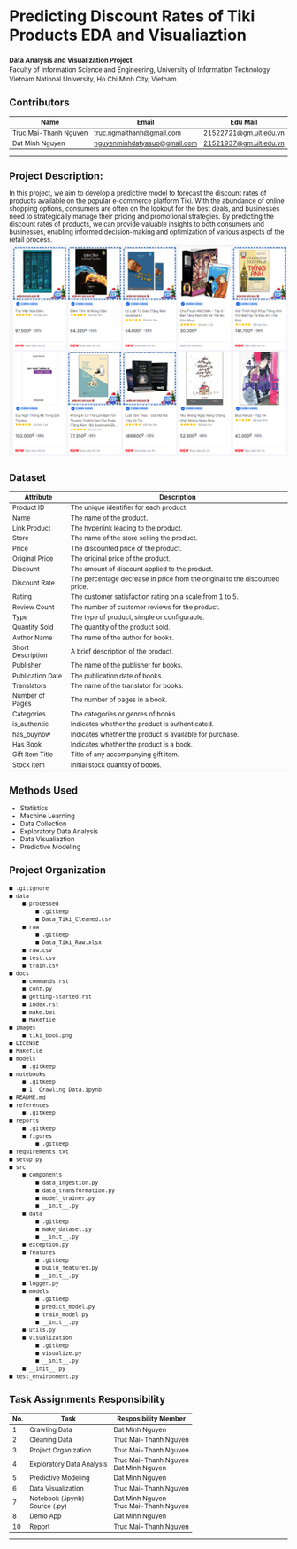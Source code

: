 Predicting Discount Rates of Tiki Products EDA and Visualiaztion
==============================

<p>
    <small><b>Data Analysis and Visualization Project</b><br>
    Faculty of Information Science and Engineering, University of Information Technology <br>
    Vietnam National University, Ho Chi Minh City, Vietnam<br>
</p>

## Contributors

|Name     |  Email   | Edu Mail|
|---------|-----------------|----------------------|
|Truc Mai-Thanh Nguyen| truc.ngmaithanh@gmail.com | 21522721@gm.uit.edu.vn|
|Dat Minh Nguyen |     nguyenminhdatyasuo@gmail.com    | 21521937@gm.uit.edu.vn|


-------------------------------
Project Description: 
------------------------------
In this project, we aim to develop a predictive model to forecast the discount rates of products available on the popular e-commerce platform Tiki. With the abundance of online shopping options, consumers are often on the lookout for the best deals, and businesses need to strategically manage their pricing and promotional strategies. By predicting the discount rates of products, we can provide valuable insights to both consumers and businesses, enabling informed decision-making and optimization of various aspects of the retail process.
![Image Alt text](images/tiki_book.png)

Dataset 
-------------------------------
| Attribute         | Description                                                                                      |
|-------------------|--------------------------------------------------------------------------------------------------|
| Product ID        | The unique identifier for each product.                                                          |
| Name              | The name of the product.                                                                         |
| Link Product      | The hyperlink leading to the product.                                                            |
| Store             | The name of the store selling the product.                                                       |
| Price             | The discounted price of the product.                                                             |
| Original Price    | The original price of the product.                                                               |
| Discount          | The amount of discount applied to the product.                                                   |
| Discount Rate     | The percentage decrease in price from the original to the discounted price.                       |
| Rating            | The customer satisfaction rating on a scale from 1 to 5.                                          |
| Review Count      | The number of customer reviews for the product.                                                   |
| Type              | The type of product, simple or configurable.                                                      |
| Quantity Sold     | The quantity of the product sold.                                                                 |
| Author Name       | The name of the author for books.                                                                 |
| Short Description| A brief description of the product.                                                               |
| Publisher         | The name of the publisher for books.                                                              |
| Publication Date  | The publication date of books.                                                                    |
| Translators       | The name of the translator for books.                                                             |
| Number of Pages   | The number of pages in a book.                                                                    |
| Categories        | The categories or genres of books.                                                                                                                                     |
| is_authentic      | Indicates whether the product is authenticated.                                                   |
| has_buynow        | Indicates whether the product is available for purchase.                                          |
| Has Book          | Indicates whether the product is a book.                                                          |
| Gift Item Title   | Title of any accompanying gift item.                                                              |
| Stock Item        | Initial stock quantity of books.                                                                  |


Methods Used
------------
* Statistics
* Machine Learning
* Data Collection
* Exploratory Data Analysis
* Data Visualiaztion
* Predictive Modeling 


Project Organization
------------
```
■ .gitignore
■ data
    ■ processed
        ■ .gitkeep
        ■ Data_Tiki_Cleaned.csv
    ■ raw
        ■ .gitkeep
        ■ Data_Tiki_Raw.xlsx
    ■ raw.csv
    ■ test.csv
    ■ train.csv
■ docs
    ■ commands.rst
    ■ conf.py
    ■ getting-started.rst
    ■ index.rst
    ■ make.bat
    ■ Makefile
■ images
    ■ tiki_book.png
■ LICENSE
■ Makefile
■ models
    ■ .gitkeep
■ notebooks
    ■ .gitkeep
    ■ 1. Crawling Data.ipynb
■ README.md
■ references
    ■ .gitkeep
■ reports
    ■ .gitkeep
    ■ figures
        ■ .gitkeep
■ requirements.txt
■ setup.py
■ src
    ■ components
        ■ data_ingestion.py
        ■ data_transformation.py
        ■ model_trainer.py
        ■ __init__.py
    ■ data
        ■ .gitkeep
        ■ make_dataset.py
        ■ __init__.py
    ■ exception.py
    ■ features
        ■ .gitkeep
        ■ build_features.py
        ■ __init__.py
    ■ logger.py
    ■ models
        ■ .gitkeep
        ■ predict_model.py
        ■ train_model.py
        ■ __init__.py
    ■ utils.py
    ■ visualization
        ■ .gitkeep
        ■ visualize.py
        ■ __init__.py
    ■ __init__.py
■ test_environment.py
```




Task Assignments Responsibility
-----------------------------------
|No.|Task|Resposibility Member|
|----|--------------|----------------------|
|1|Crawling Data|Dat Minh Nguyen|
|2|Cleaning Data|Truc Mai-Thanh Nguyen|
|3|Project Organization|Truc Mai-Thanh Nguyen|
|4|Exploratory Data Analysis|Truc Mai-Thanh Nguyen  <br> Dat Minh Nguyen|
|5|Predictive Modeling|Dat Minh Nguyen|
|6|Data Visualization|Truc Mai-Thanh Nguyen|
|7|Notebook (.ipynb)<br>Source (.py)|Dat Minh Nguyen <br> Truc Mai-Thanh Nguyen|
|8|Demo App|Dat Minh Nguyen|
|10|Report|Truc Mai-Thanh Nguyen|

-------------------







